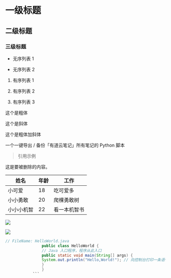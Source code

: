 # 一级标题

## 二级标题

### 三级标题

- 无序列表 1

- 无序列表 2

1. 有序列表 1

1. 有序列表 2

1. 有序列表 3

这个是粗体

这个是斜体

这个是粗体加斜体

一个一键导出 / 备份「有道云笔记」所有笔记的 Python 脚本

> 引用示例


这是要被删除的内容。

| 姓名 | 年龄 | 工作 | 
| -- | -- | -- |
| 小可爱 | 18 | 吃可爱多 | 
| 小小勇敢 | 20 | 爬棵勇敢树 | 
| 小小小机智 | 22 | 看一本机智书 | 


![](https://camo.githubusercontent.com/c552d55ca834e9c1be508e20dbd918409f01025f9e5d89a2cd769d359916af18/68747470733a2f2f6465707077616e672e6f73732d636e2d6265696a696e672e616c6979756e63732e636f6d2f626c6f672f323032302d30382d30342d3037333234322e706e67)

![](https://camo.githubusercontent.com/c552d55ca834e9c1be508e20dbd918409f01025f9e5d89a2cd769d359916af18/68747470733a2f2f6465707077616e672e6f73732d636e2d6265696a696e672e616c6979756e63732e636f6d2f626c6f672f323032302d30382d30342d3037333234322e706e67)

```java
// FileName: HelloWorld.java
                public class HelloWorld {
                // Java 入口程序，程序从此入口
                public static void main(String[] args) {
                System.out.println("Hello,World!"); // 向控制台打印一条语句
                }
                }
            ```
```